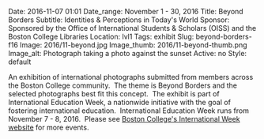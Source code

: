 Date: 2016-11-07 01:01 
Date_range: November 1 - 30, 2016
Title: Beyond Borders 
Subtitle: Identities & Perceptions in Today's World
Sponsor: Sponsored by the Office of International Students & Scholars (OISS) and the Boston College Libraries 
Location: lvl1
Tags: exhibit
Slug: beyond-borders-f16
Image: 2016/11-beyond.jpg
Image_thumb: 2016/11-beyond-thumb.png
Image_alt: Photograph taking a photo against the sunset
Active: no
Style: default

An exhibition of international photographs submitted from members across the Boston College community.  The theme is Beyond Borders   and the selected photographs best fit this concept.  The exhibit is   part of International Education Week, a nationwide initiative with the   goal of fostering international education.  International Education Week   runs from November 7 - 8, 2016.  Please see <a href="http://www.bc.edu/offices/international//events/iew">Boston College's International Week website</a> for more events.

